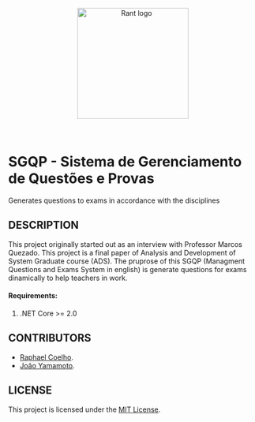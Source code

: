 
<p align="center">
  <img src="https://encrypted-tbn0.gstatic.com/images?q=tbn:ANd9GcTHPWSuCyIFPtUfNT2LS8jF1GjiJYezlB-3sL0pKgdTBr2xzHp0" alt="Rant logo" height="225px" width="225px"></img>
</p>
<br/>

# SGQP - Sistema de Gerenciamento de Questões e Provas 
Generates questions to exams in accordance with the disciplines

## DESCRIPTION

This project originally started out as an interview with Professor Marcos Quezado. This project is a final paper of Analysis and Development of System Graduate course (ADS). The pruprose of this SGQP (Managment Questions and Exams System in english) is generate questions for exams dinamically to help teachers in work.

#### Requirements:
  1. .NET Core >= 2.0
  
## CONTRIBUTORS

  * [Raphael Coelho](https://github.com/raphaelmdcoelho/).
  * [João Yamamoto](https://github.com/jfyamamoto).

## LICENSE
This project is licensed under the [MIT License](LICENSE).
